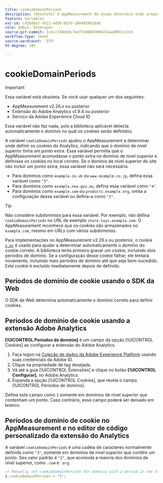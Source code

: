 ```yaml
---
title: cookieDomainPeriods
description: (Obsoleto) O AppMeasurement de ajuda determina onde armazenar cookies quando o domínio de nível superior de um site contém um ponto.
feature: Variables
exl-id: c426d6a7-4521-4d50-bb7d-1664920618d8
role: Admin, Developer
source-git-commit: 1cdcc748e50c7eeffa98897006154aa0953ce7e3
workflow-type: tm+mt
source-wordcount: '372'
ht-degree: 18%

---
```


# cookieDomainPeriods

>[!IMPORTANT]
>Essa variável está obsoleta. Se você usar qualquer um dos seguintes:
>
>* AppMeasurement v2.26.x ou posterior
>* Extensão do Adobe Analytics v1.9.4 ou posterior
>* Serviço da Adobe Experience Cloud ID
>
>Essa variável não faz nada, pois a biblioteca aplicável detecta automaticamente o domínio no qual os cookies serão definidos.

A variável `cookieDomainPeriods` ajudou o AppMeasurement a determinar onde definir os cookies do Analytics, indicando que o domínio de nível superior tinha um ponto extra. Essa variável permitia que o AppMeasurement acomodasse o ponto extra no domínio de nível superior e definisse os cookies no local correto. Se o domínio de nível superior do site não incluir um ponto extra, essa variável não será necessária.

* Para domínios como `example.co.uk` ou `www.example.co.jp`, defina essa variável como `"3"`.
* Para domínios como `example.nsw.gov.au`, defina essa variável como `"4"`.
* Para domínios como `example.com` ou `products.example.org`, omita a configuração dessa variável ou defina-a como `"2"`.

>[!TIP]
>
>Não considere subdomínios para essa variável. Por exemplo, não defina `cookieDomainPeriods` no URL de exemplo `store.toys.example.com`. O AppMeasurement reconhece que os cookies são armazenados no `example.com`, mesmo em URLs com vários subdomínios.

Para implementações no AppMeasurement v2.26.x ou posterior, o cookie [`s_ac`](https://experienceleague.adobe.com/en/docs/core-services/interface/data-collection/cookies/analytics) é usado para ajudar a determinar automaticamente o domínio do cookie correto. A biblioteca tenta primeiro gravar um cookie, incluindo dois períodos de domínio. Se a configuração desse cookie falhar, ele tentará novamente, incluindo mais períodos de domínio até que seja bem-sucedido. Este cookie é excluído imediatamente depois de definido.

## Períodos de domínio de cookie usando o SDK da Web

O SDK da Web determina automaticamente o domínio correto para definir cookies.

## Períodos de domínio de cookie usando a extensão Adobe Analytics

**[!UICONTROL Períodos de domínio]** é um campo da opção [!UICONTROL Cookies] ao configurar a extensão do Adobe Analytics.

1. Faça logon na [Coleção de dados da Adobe Experience Platform](https://experience.adobe.com/data-collection) usando suas credenciais da Adobe ID.
1. Clique na propriedade de tag desejada.
1. Vá até a guia [!UICONTROL Extensões] e clique no botão **[!UICONTROL Configurar]**, no Adobe Analytics.
1. Expanda a opção [!UICONTROL Cookies], que revela o campo [!UICONTROL Períodos de domínio].

Defina este campo como `3` somente em domínios de nível superior que contenham um ponto. Caso contrário, esse campo poderá ser deixado em branco.

## Períodos de domínio de cookie no AppMeasurement e no editor de código personalizado da extensão do Analytics

A variável `cookieDomainPeriods` é uma cadeia de caracteres normalmente definida como `"3"`, somente em domínios de nível superior que contêm um ponto. Seu valor padrão é `"2"`, que acomoda a maioria dos domínios de nível superior, como `.com` e `.org`.

```js
// Manually set cookieDomainPeriods for domains with a period in the top-level domain, such as www.example.co.uk
s.cookieDomainPeriods = "3";
```
